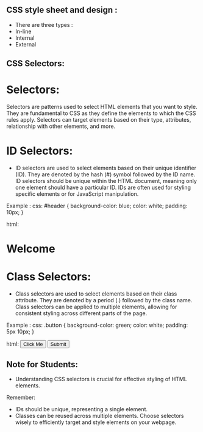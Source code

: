 ## CSS style sheet and design :

- There are three types :
- In-line
- Internal
- External

## CSS Selectors:

# Selectors:
Selectors are patterns used to select HTML elements that you want to style. They are fundamental to CSS as they define the elements to which the CSS rules apply. Selectors can target elements based on their type, attributes, relationship with other elements, and more.

# ID Selectors:

- ID selectors are used to select elements based on their unique identifier (ID). They are denoted by the hash (#) symbol followed by the ID name. ID selectors should be unique within the HTML document, meaning only one element should have a particular ID. IDs are often used for styling specific elements or for JavaScript manipulation.

Example :
css:
#header {
    background-color: blue;
    color: white;
    padding: 10px;
}

html:
<div id="header">
    <h1>Welcome</h1>
</div>

# Class Selectors:

- Class selectors are used to select elements based on their class attribute. They are denoted by a period (.) followed by the class name. Class selectors can be applied to multiple elements, allowing for consistent styling across different parts of the page.

Example :
css:
.button {
    background-color: green;
    color: white;
    padding: 5px 10px;
}

html:
<button class="button">Click Me</button>
<button class="button">Submit</button>

## Note for Students:

- Understanding CSS selectors is crucial for effective styling of HTML elements. 

Remember:
- IDs should be unique, representing a single element.
- Classes can be reused across multiple elements. Choose selectors wisely to efficiently target and     style elements on your webpage.